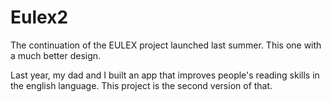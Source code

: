# Eulex2
The continuation of the EULEX project launched last summer. This one with a much better design.

Last year, my dad and I built an app that improves people's reading skills in the english language. This project is
the second version of that. 
